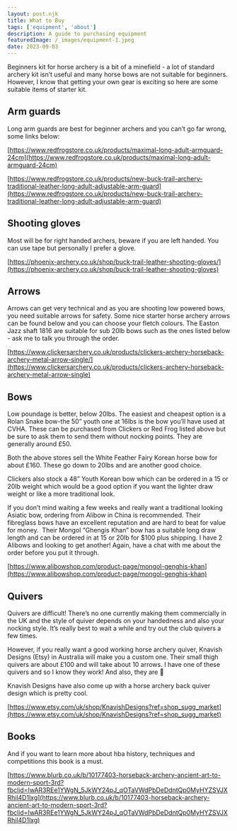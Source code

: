 ```yaml
---
layout: post.njk
title: What to Buy
tags: ['equipment', 'about']
description: A guide to purchasing equipment
featuredImage: /_images/equipment-1.jpeg
date: 2023-09-03
---
```


Beginners kit for horse archery is a bit of a minefield - a lot of standard archery kit isn’t useful and many horse bows are not suitable for beginners.  However, I know that getting your own gear is exciting so here are some suitable items of starter kit. 

## Arm guards

Long arm guards are best for beginner archers and you can’t go far wrong, some links below:

[https://www.redfrogstore.co.uk/products/maximal-long-adult-armguard-24cm](https://www.redfrogstore.co.uk/products/maximal-long-adult-armguard-24cm)

[https://www.redfrogstore.co.uk/products/new-buck-trail-archery-traditional-leather-long-adult-adjustable-arm-guard](https://www.redfrogstore.co.uk/products/new-buck-trail-archery-traditional-leather-long-adult-adjustable-arm-guard)

## Shooting gloves

Most will be for right handed archers, beware if you are left handed. You can use tape but personally I prefer a glove. 

[https://phoenix-archery.co.uk/shop/buck-trail-leather-shooting-gloves/](https://phoenix-archery.co.uk/shop/buck-trail-leather-shooting-gloves)

## Arrows

Arrows can get very technical and as you are shooting low powered bows, you need suitable arrows for safety. Some nice starter horse archery arrows can be found below and you can choose your fletch colours. The Easton Jazz shaft 1816 are suitable for sub 20lb bows such as the ones listed below - ask me to talk you through the order. 

[https://www.clickersarchery.co.uk/products/clickers-archery-horseback-archery-metal-arrow-single/](https://www.clickersarchery.co.uk/products/clickers-archery-horseback-archery-metal-arrow-single)

## Bows 

Low poundage is better, below 20lbs. The easiest and cheapest option is a Rolan Snake bow-the 50” youth one at 16lbs is the bow you’ll have used at CVHA. These can be purchased from Clickers or Red Frog listed above but be sure to ask them to send them without nocking points. They are generally around £50. 

Both the above stores sell the White Feather Fairy Korean horse bow for about £160. These go down to 20lbs and are another good choice. 

Clickers also stock a 48” Youth Korean bow which can be ordered in a 15 or 20lb weight which would be a good option if you want the lighter draw weight or like a more traditional look.   

If you don’t mind waiting a few weeks and really want a traditional looking Asiatic bow, ordering from Alibow in China is recommended. Their fibreglass bows have an excellent reputation and are hard to beat for value for money.  Their Mongol “Ghengis Khan” bow has a suitable long draw length and can be ordered in at 15 or 20lb for $100 plus shipping. I have 2 Alibows and looking to get another! Again, have a chat with me about the order before you put it through.

[https://www.alibowshop.com/product-page/mongol-genghis-khan](https://www.alibowshop.com/product-page/mongol-genghis-khan)

## Quivers

Quivers are difficult! There’s no one currently making them commercially in the UK and the style of quiver depends on your handedness and also your nocking style. It’s really best to wait a while and try out the club quivers a few times. 

However, if you really want a good working horse archery quiver, Knavish Designs (Etsy) in Australia will make you a custom one. Their small thigh quivers are about £100 and will take about 10 arrows. I have one of these quivers and so I know they work! And also, they are 🤩 

Knavish Designs have also come up with a horse archery back quiver design which is pretty cool.

[https://www.etsy.com/uk/shop/KnavishDesigns?ref=shop_sugg_market](https://www.etsy.com/uk/shop/KnavishDesigns?ref=shop_sugg_market)

## Books

And if you want to learn more about hba history, techniques and competitions this book is a must.  

[https://www.blurb.co.uk/b/10177403-horseback-archery-ancient-art-to-modern-sport-3rd?fbclid=IwAR3REe1YWgN_5JkWY24pJ_qOTaVWdPbDeDdntQp0MyHYZSVJXRhil4D1lxg](https://www.blurb.co.uk/b/10177403-horseback-archery-ancient-art-to-modern-sport-3rd?fbclid=IwAR3REe1YWgN_5JkWY24pJ_qOTaVWdPbDeDdntQp0MyHYZSVJXRhil4D1lxg)